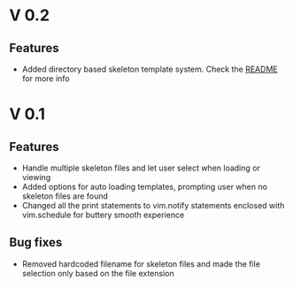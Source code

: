 # V 0.2

## Features

- Added directory based skeleton template system. Check the [README](./README.md) for more info

# V 0.1

## Features

- Handle multiple skeleton files and let user select when loading or viewing
- Added options for auto loading templates, prompting user when no skeleton files are found
- Changed all the print statements to vim.notify statements enclosed with vim.schedule for buttery smooth experience

## Bug fixes

- Removed hardcoded filename for skeleton files and made the file selection only based on the file extension
